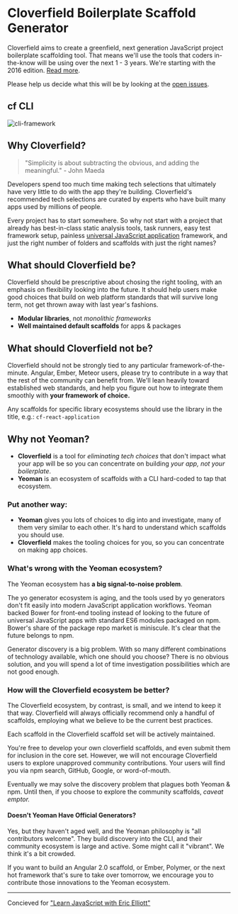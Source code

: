 # Cloverfield Boilerplate Scaffold Generator

Cloverfield aims to create a greenfield, next generation JavaScript project boilerplate scaffolding tool. That means we'll use the tools that coders in-the-know will be using over the next 1 - 3 years. We're starting with the 2016 edition. [Read more](https://github.com/ericelliott/cloverfield/blob/master/README.md).

Please help us decide what this will be by looking at the [open issues](https://github.com/ericelliott/cloverfield/issues).

## cf CLI

![cli-framework](https://cloud.githubusercontent.com/assets/175264/8508012/c64cd7c4-22a1-11e5-8ee0-69aeb5219f51.gif)


## Why Cloverfield?

> "Simplicity is about subtracting the obvious, and adding the meaningful." - John Maeda

Developers spend too much time making tech selections that ultimately have very little to do with the app they're building. Cloverfield's recommended tech selections are curated by experts who have built many apps used by millions of people.

Every project has to start somewhere. So why not start with a project that already has best-in-class static analysis tools, task runners, easy test framework setup, painless [universal JavaScript application](https://leanpub.com/learn-javascript-react-nodejs-es6/) framework, and just the right number of folders and scaffolds with just the right names?


## What should Cloverfield be?

Cloverfield should be prescriptive about chosing the right tooling, with an emphasis on flexibility looking into the future. It should help users make good choices that build on web platform standards that will survive long term, not get thrown away with last year's fashions.

* **Modular libraries**, not *monolithic frameworks*
* **Well maintained default scaffolds** for apps & packages


## What should Cloverfield not be?

Cloverfield should not be strongly tied to any particular framework-of-the-minute. Angular, Ember, Meteor users, please try to contribute in a way that the rest of the community can benefit from. We'll lean heavily toward established web standards, and help you figure out how to integrate them smoothly with **your framework of choice.**

Any scaffolds for specific library ecosystems should use the library in the title, e.g.: `cf-react-application`


## Why not Yeoman?

* **Cloverfield** is a tool for *eliminating tech choices* that don't impact what your app will be so you can concentrate on building *your app, not your boilerplate*.
* **Yeoman** is an ecosystem of scaffolds with a CLI hard-coded to tap that ecosystem.

### Put another way:

* **Yeoman** gives you lots of choices to dig into and investigate, many of them very similar to each other. It's hard to understand which scaffolds you should use.
* **Cloverfield** makes the tooling choices for you, so you can concentrate on making app choices.


### What's wrong with the Yeoman ecosystem?

The Yeoman ecosystem has **a big signal-to-noise problem**.

The yo generator ecosystem is aging, and the tools used by yo generators don't fit easily into modern JavaScript application workflows. Yeoman backed Bower for front-end tooling instead of looking to the future of universal JavaScript apps with standard ES6 modules packaged on npm. Bower's share of the package repo market is miniscule. It's clear that the future belongs to npm.

Generator discovery is a big problem. With so many different combinations of technology available, which one should you choose? There is no obvious solution, and you will spend a lot of time investigation possibilities which are not good enough.


### How will the Cloverfield ecosystem be better?

The Cloverfield ecosystem, by contrast, is small, and we intend to keep it that way. Cloverfield will always officially recommend only a handful of scaffolds, employing what we believe to be the current best practices.

Each scaffold in the Cloverfield scaffold set will be actively maintained.

You're free to develop your own cloverfield scaffolds, and even submit them for inclusion in the core set. However, we will not encourage Cloverfield users to explore unapproved community contributions. Your users will find you via npm search, GitHub, Google, or word-of-mouth.

Eventually we may solve the discovery problem that plagues both Yeoman & npm. Until then, if you choose to explore the community scaffolds, *caveat emptor.*


#### Doesn't Yeoman Have Official Generators?

Yes, but they haven't aged well, and the Yeoman philosophy is "all contributors welcome". They build discovery into the CLI, and their community ecosystem is large and active. Some might call it "vibrant". We think it's a bit crowded.

If you want to build an Angular 2.0 scaffold, or Ember, Polymer, or the next hot framework that's sure to take over tomorrow, we encourage you to contribute those innovations to the Yeoman ecosystem.

---

Concieved for ["Learn JavaScript with Eric Elliott"](https://ericelliottjs.com/)
